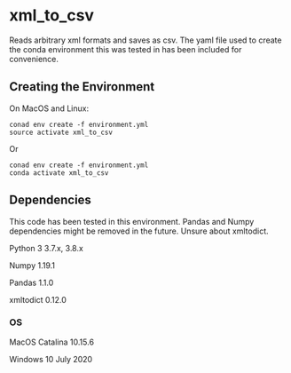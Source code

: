 # xml_to_csv
Reads arbitrary xml formats and saves as csv. The yaml file used to create the conda environment this was tested in has been included for convenience.


## Creating the Environment
On MacOS and Linux:
```
conad env create -f environment.yml
source activate xml_to_csv
```
Or
```
conad env create -f environment.yml
conda activate xml_to_csv
```


## Dependencies
This code has been tested in this environment. Pandas and Numpy dependencies might be removed in the future. Unsure about xmltodict.


Python 3 3.7.x, 3.8.x

Numpy 1.19.1

Pandas 1.1.0

xmltodict 0.12.0

### OS
MacOS Catalina 10.15.6

Windows 10 July 2020
